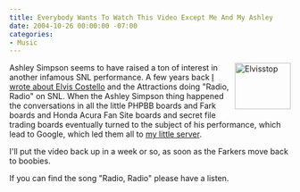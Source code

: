 ```yaml
---
title: Everybody Wants To Watch This Video Except Me And My Ashley
date: 2004-10-26 00:00:00 -07:00
categories:
- Music
---
```


<a href="http://torrez.typepad.com/photos/uncategorized/elvisstop.jpg" onclick="window.open(this.href, '_blank', 'width=350,height=293,scrollbars=no,resizable=no,toolbar=no,directories=no,location=no,menubar=no,status=no,left=0,top=0'); return false"><img alt="Elvisstop" title="Elvisstop" src="http://notes.torrez.org/images/elvisstop.jpg" width="100" height="83" border="0" style="float: right; margin: 0px 0px 5px 5px;" /></a>
<p>
Ashley Simpson seems to have raised a ton of interest in another infamous SNL performance. A few years back <a href="http://torrez.org/archives/2002_06.php">I wrote about Elvis Costello</a> and the Attractions doing "Radio, Radio" on  SNL. When the Ashley Simpson thing happened the conversations in all the little PHPBB boards and Fark boards and Honda Acura Fan Site boards and secret file trading boards eventually turned to the subject of his performance, which lead to Google, which led them all to <a href="http://notes.torrez.org/2004/10/farked.html">my little server</a>.
</p>
<p>
I'll put the video back up in a week or so, as soon as the Farkers move back to boobies.
</p>
<p>
If you can find the song "Radio, Radio" please have a listen.
</p>
